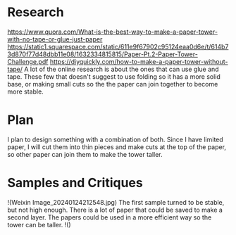# Research
https://www.quora.com/What-is-the-best-way-to-make-a-paper-tower-with-no-tape-or-glue-just-paper
https://static1.squarespace.com/static/611e9f67902c95124eaa0d6e/t/614b73d870f77d48dbb11e08/1632334815815/Paper-Pt.2-Paper-Tower-Challenge.pdf
https://diyquickly.com/how-to-make-a-paper-tower-without-tape/
A lot of the online research is about the ones that can use glue and tape. These few that doesn't suggest to use folding so it has a more solid base,
or making small cuts so the the paper can join together to become more stable.
# Plan
I plan to design something with a combination of both. Since I have limited paper, I will cut them into thin pieces and make cuts at the top of the paper, 
so other paper can join them to make the tower taller.
# Samples and Critiques

!(Weixin Image_20240124212548.jpg)
The first sample turned to be stable, but not high enough. There is a lot of paper that could be saved to make a second layer. The papers could be used in a more
efficient way so the tower can be taller.
!()
